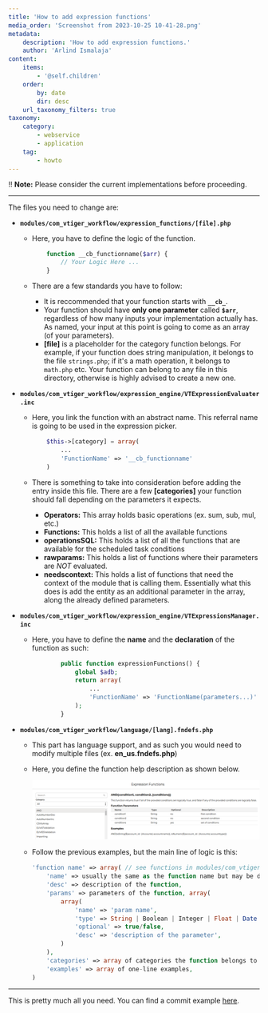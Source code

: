 ```yaml
---
title: 'How to add expression functions'
media_order: 'Screenshot from 2023-10-25 10-41-28.png'
metadata:
    description: 'How to add expression functions.'
    author: 'Arlind Ismalaja'
content:
    items:
        - '@self.children'
    order:
        by: date
        dir: desc
    url_taxonomy_filters: true
taxonomy:
    category:
        - webservice
        - application
    tag:
        - howto
---
```


!! **Note:** Please consider the current implementations before proceeding.

---

The files you need to change are:
* **`modules/com_vtiger_workflow/expression_functions/[file].php`**
    * Here, you have to define the logic of the function.
        
        ```php
            function __cb_functionname($arr) {
                // Your Logic Here ...
            }
        ```
    * There are a few standards you have to follow:
        * It is reccommended that your function starts with **`__cb_`**.
        * Your function should have **only one parameter** called **`$arr`**, regardless of how many inputs your implementation actually has. As named, your input at this point is going to come as an array (of your parameters).
        * **[file]** is a placeholder for the category function belongs. For example, if your function does string manipulation, it belongs to the file `strings.php`; if it's a math operation, it belongs to `math.php` etc. Your function can belong to any file in this directory, otherwise is highly advised to create a new one.

* **`modules/com_vtiger_workflow/expression_engine/VTExpressionEvaluater.inc`**
    * Here, you link the function with an abstract name. This referral name is going to be used in the expression picker.

        ```php
            $this->[category] = array(
                ...
                'FunctionName' => '__cb_functionname'
            )
        ```
    * There is something to take into consideration before adding the entry inside this file. There are a few **[categories]** your function should fall depending on the parameters it expects.
        * **Operators:** This array holds basic operations (ex. sum, sub, mul, etc.)
        * **Functions:** This holds a list of all the available functions
        * **operationsSQL:** This holds a list of all the functions that are available for the scheduled task conditions
        * **rawparams:** This holds a list of functions where their parameters are *NOT* evaluated.
        * **needscontext:** This holds a list of functions that need the context of the module that is calling them. Essentially what this does is add the entity as an additional parameter in the array, along the already defined parameters.
* **`modules/com_vtiger_workflow/expression_engine/VTExpressionsManager.inc`**

    * Here, you have to define the **name** and the **declaration** of the function as such:

        ```php
                public function expressionFunctions() {
                    global $adb;
                    return array(
                        ...
                        'FunctionName' => 'FunctionName(parameters...)'
                    );
                }
        ```

* **`modules/com_vtiger_workflow/language/[lang].fndefs.php`**
    * This part has language support, and as such you would need to modify multiple files (ex. **en_us.fndefs.php**)
    * Here, you define the function help description as shown below.

         ![Screenshot%20from%202023-10-25%2010-41-28](Screenshot%20from%202023-10-25%2010-41-28.png "Screenshot%20from%202023-10-25%2010-41-28")
    * Follow the previous examples, but the main line of logic is this:
        ```php
        'function name' => array( // see functions in modules/com_vtiger_workflow/expression_engine/VTExpressionsManager.inc
            'name' => usually the same as the function name but may be different, will be shown to the user,
            'desc' => description of the function,
            'params' => parameters of the function, array(
                array(
                    'name' => 'param name',
                    'type' => String | Boolean | Integer | Float | Date | DateTime | Multiple | Field,
                    'optional' => true/false,
                    'desc' => 'description of the parameter',
                )
            ),
            'categories' => array of categories the function belongs to
            'examples' => array of one-line examples,
        )
        ```
---
This is pretty much all you need. You can find a commit example [here](https://code.spike.studio/EvolutivoCode/EvolutivoFW/commit/6ba209b894ad7af2d98d79d1a60caa778093b3a2).

